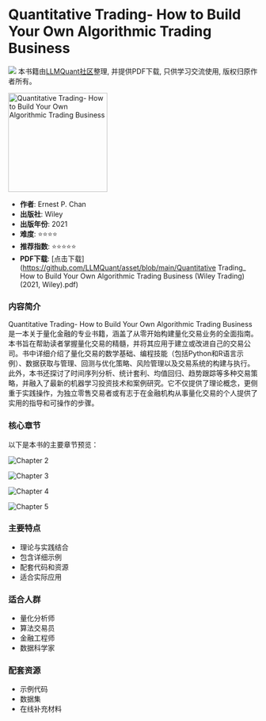 # Quantitative Trading- How to Build Your Own Algorithmic Trading Business

![](https://fastly.jsdelivr.net/gh/bucketio/img3@main/2024/09/04/1725464231869-e0b2f727-2a0f-4270-bf6c-31ddc350426a.gif)
本书籍由[LLMQuant社区](https://llmquant.com/)整理, 并提供PDF下载, 只供学习交流使用, 版权归原作者所有。

<img src="1.png" alt="Quantitative Trading- How to Build Your Own Algorithmic Trading Business" width="200"/>

- **作者**: Ernest P. Chan
- **出版社**: Wiley
- **出版年份**: 2021
- **难度**: ⭐⭐⭐⭐
- **推荐指数**: ⭐⭐⭐⭐⭐
- **PDF下载**: [点击下载](https://github.com/LLMQuant/asset/blob/main/Quantitative Trading_ How to Build Your Own Algorithmic Trading Business (Wiley Trading) (2021, Wiley).pdf)

### 内容简介

Quantitative Trading- How to Build Your Own Algorithmic Trading Business 是一本关于量化金融的专业书籍，涵盖了从零开始构建量化交易业务的全面指南。本书旨在帮助读者掌握量化交易的精髓，并将其应用于建立或改进自己的交易公司。书中详细介绍了量化交易的数学基础、编程技能（包括Python和R语言示例）、数据获取与管理、回测与优化策略、风险管理以及交易系统的构建与执行。此外，本书还探讨了时间序列分析、统计套利、均值回归、趋势跟踪等多种交易策略，并融入了最新的机器学习投资技术和案例研究。它不仅提供了理论概念，更侧重于实践操作，为独立零售交易者或有志于在金融机构从事量化交易的个人提供了实用的指导和可操作的步骤。

### 核心章节

以下是本书的主要章节预览：

![Chapter 2](2.png)

![Chapter 3](3.png)

![Chapter 4](4.png)

![Chapter 5](5.png)

### 主要特点

- 理论与实践结合
- 包含详细示例
- 配套代码和资源
- 适合实际应用

### 适合人群

- 量化分析师
- 算法交易员
- 金融工程师
- 数据科学家

### 配套资源

- 示例代码
- 数据集
- 在线补充材料